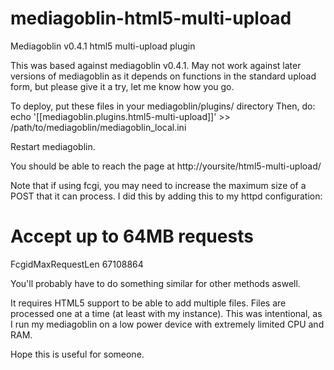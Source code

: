 mediagoblin-html5-multi-upload
==============================

Mediagoblin v0.4.1 html5 multi-upload plugin

This was based against mediagoblin v0.4.1.
May not work against later versions of mediagoblin as it depends on functions in the standard upload form, but please give it a try, let me know how you go.

To deploy, put these files in your mediagoblin/plugins/ directory
Then, do:
echo '[[mediagoblin.plugins.html5-multi-upload]]' >> /path/to/mediagoblin/mediagoblin_local.ini

Restart mediagoblin.

You should be able to reach the page at http://yoursite/html5-multi-upload/

Note that if using fcgi, you may need to increase the maximum size of a POST that it can process. I did this by adding this to my httpd configuration:
# Accept up to 64MB requests
FcgidMaxRequestLen 67108864

You'll probably have to do something similar for other methods aswell.

It requires HTML5 support to be able to add multiple files. Files are processed one at a time (at least with my instance). 
This was intentional, as I run my mediagoblin on a low power device with extremely limited CPU and RAM.

Hope this is useful for someone.
